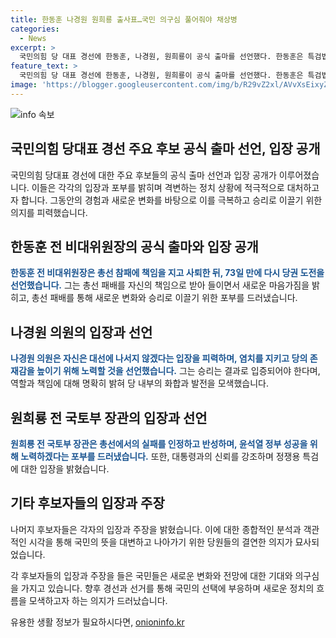 ```yaml
---
title: 한동훈 나경원 원희룡 출사표…국민 의구심 풀어줘야 채상병
categories:
  - News
excerpt: >
  국민의힘 당 대표 경선에 한동훈, 나경원, 원희룡이 공식 출마를 선언했다. 한동훈은 특검법 추진을 강조하며 총선 패배에 대한 책임을 인정하고 도전 선언했다. 나경원은 대선에 출마하지 않겠다 선언하며, 원희룡은 윤석열 정부 성공을 책임지겠다고 말했다. 이들은 채상병 특검법에 대해 당론과 같은 입장을 밝혔으며, 윤상현 의원은 한동훈 등이 대권주자로 출마하는 것이 당에 이익이라 주장했다.
feature_text: >
  국민의힘 당 대표 경선에 한동훈, 나경원, 원희룡이 공식 출마를 선언했다. 한동훈은 특검법 추진을 강조하며 총선 패배에 대한 책임을 인정하고 도전 선언했다. 나경원은 대선에 출마하지 않겠다 선언하며, 원희룡은 윤석열 정부 성공을 책임지겠다고 말했다. 이들은 채상병 특검법에 대해 당론과 같은 입장을 밝혔으며, 윤상현 의원은 한동훈 등이 대권주자로 출마하는 것이 당에 이익이라 주장했다.
image: 'https://blogger.googleusercontent.com/img/b/R29vZ2xl/AVvXsEixyZcFfHzMRdzZMjFBmAUKJYCLCGyLL1o632UiGVXcaFdKo_bkvkuCioo0uUKlGfBVcT3P84aROyZIXSBEx3Aw5nCQ3pTgDom1WDC4m8eifvWiAmWEEVb4x6G_l8C0QH225ldMjyaFvpxGEBGNO37VmDTDMHGhJPq73UglMfDca1-0aw/s1600/blogspot.png'
---
```


<p><img src="https://blogger.googleusercontent.com/img/b/R29vZ2xl/AVvXsEixyZcFfHzMRdzZMjFBmAUKJYCLCGyLL1o632UiGVXcaFdKo_bkvkuCioo0uUKlGfBVcT3P84aROyZIXSBEx3Aw5nCQ3pTgDom1WDC4m8eifvWiAmWEEVb4x6G_l8C0QH225ldMjyaFvpxGEBGNO37VmDTDMHGhJPq73UglMfDca1-0aw/s1600/blogspot.png" alt="info 속보" /></p>

<h2 data-ke-size="size26">국민의힘 당대표 경선 주요 후보 공식 출마 선언, 입장 공개</h2>

<p>국민의힘 당대표 경선에 대한 주요 후보들의 공식 출마 선언과 입장 공개가 이루어졌습니다. 이들은 각각의 입장과 포부를 밝히며 격변하는 정치 상황에 적극적으로 대처하고자 합니다. 그동안의 경험과 새로운 변화를 바탕으로 이를 극복하고 승리로 이끌기 위한 의지를 피력했습니다.</p>

<p data-ke-size="size16"></p>

<h2 data-ke-size="size24">한동훈 전 비대위원장의 공식 출마와 입장 공개</h2>

<p><b><span style="color: #1a5490;">한동훈 전 비대위원장은 총선 참패에 책임을 지고 사퇴한 뒤, 73일 만에 다시 당권 도전을 선언했습니다.</span></b> 그는 총선 패배를 자신의 책임으로 받아 들이면서 새로운 마음가짐을 밝히고, 총선 패배를 통해 새로운 변화와 승리로 이끌기 위한 포부를 드러냈습니다.</p>

<p data-ke-size="size16"></p>

<h2 data-ke-size="size24">나경원 의원의 입장과 선언</h2>

<p><b><span style="color: #1a5490;">나경원 의원은 자신은 대선에 나서지 않겠다는 입장을 피력하며, 염치를 지키고 당의 존재감을 높이기 위해 노력할 것을 선언했습니다.</span></b> 그는 승리는 결과로 입증되어야 한다며, 역할과 책임에 대해 명확히 밝혀 당 내부의 화합과 발전을 모색했습니다.</p>

<p data-ke-size="size16"></p>

<h2 data-ke-size="size24">원희룡 전 국토부 장관의 입장과 선언</h2>

<p><b><span style="color: #1a5490;">원희룡 전 국토부 장관은 총선에서의 실패를 인정하고 반성하며, 윤석열 정부 성공을 위해 노력하겠다는 포부를 드러냈습니다.</span></b> 또한, 대통령과의 신뢰를 강조하며 정쟁용 특검에 대한 입장을 밝혔습니다.</p>

<p data-ke-size="size16"></p>

<h2 data-ke-size="size24">기타 후보자들의 입장과 주장</h2>

<p>나머지 후보자들은 각자의 입장과 주장을 밝혔습니다. 이에 대한 종합적인 분석과 객관적인 시각을 통해 국민의 뜻을 대변하고 나아가기 위한 당원들의 결연한 의지가 묘사되었습니다. </p>

<p data-ke-size="size16"></p>

<p>각 후보자들의 입장과 주장을 들은 국민들은 새로운 변화와 전망에 대한 기대와 의구심을 가지고 있습니다. 향후 경선과 선거를 통해 국민의 선택에 부응하며 새로운 정치의 흐름을 모색하고자 하는 의지가 드러났습니다.</p>
유용한 생활 정보가 필요하시다면, <a href="https://onioninfo.kr" rel="dofollow">onioninfo.kr</a>


